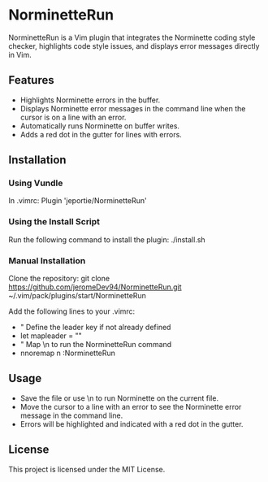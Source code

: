 # NorminetteRun

NorminetteRun is a Vim plugin that integrates the Norminette coding style checker, highlights code style issues, and displays error messages directly in Vim.

## Features

- Highlights Norminette errors in the buffer.
- Displays Norminette error messages in the command line when the cursor is on a line with an error.
- Automatically runs Norminette on buffer writes.
- Adds a red dot in the gutter for lines with errors.

## Installation

### Using Vundle

In .vimrc:
Plugin 'jeportie/NorminetteRun'

### Using the Install Script

Run the following command to install the plugin:
./install.sh

### Manual Installation
    
Clone the repository:
git clone https://github.com/jeromeDev94/NorminetteRun.git ~/.vim/pack/plugins/start/NorminetteRun

Add the following lines to your .vimrc:
-  " Define the leader key if not already defined
-  let mapleader = "\"
-  " Map \n to run the NorminetteRun command
-  nnoremap <Leader>n :NorminetteRun<CR>

## Usage
- Save the file or use \n to run Norminette on the current file.
- Move the cursor to a line with an error to see the Norminette error message in the command line.
- Errors will be highlighted and indicated with a red dot in the gutter.

## License
This project is licensed under the MIT License.
